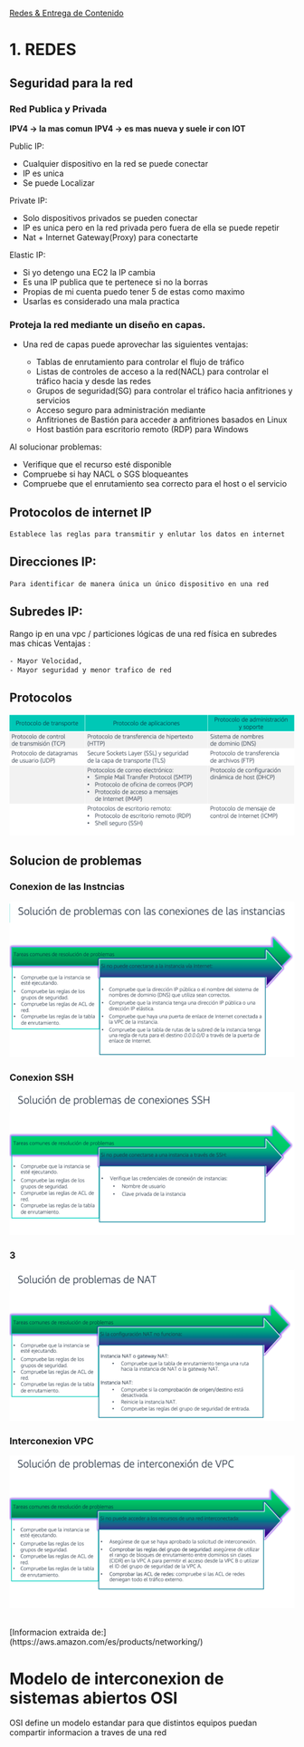 [Redes & Entrega de Contenido](../../04-Redes_y_entrega_de_Contenido/)

# 1. REDES

## Seguridad para la red

### Red Publica y Privada

**IPV4 -> la mas comun**
**IPV4 -> es mas nueva y suele ir con IOT**

Public IP:

* Cualquier dispositivo en la red se puede conectar
* IP es unica 
* Se puede Localizar

Private IP:

* Solo dispositivos privados se pueden conectar
* IP es unica pero en la red privada pero fuera de ella se puede repetir
* Nat + Internet Gateway(Proxy) para conectarte

Elastic IP:

* Si yo detengo una EC2 la IP cambia
* Es una IP publica que te pertenece si no la borras
* Propias de mi cuenta puedo tener 5 de estas como maximo
* Usarlas es considerado una mala practica

### Proteja la red mediante un diseño en capas. 
    
* Una red de capas puede aprovechar las siguientes ventajas:

    - Tablas de enrutamiento para controlar el flujo de tráfico
    - Listas de controles de acceso a la red(NACL) para controlar el tráfico hacia y desde las redes
    - Grupos de seguridad(SG) para controlar el tráfico hacia anfitriones y servicios
    - Acceso seguro para administración mediante
    - Anfitriones de Bastión para acceder a anfitriones basados en Linux
    - Host bastión para escritorio remoto (RDP) para Windows

Al solucionar problemas:

- Verifique que el recurso esté disponible
- Compruebe si hay NACL o SGS bloqueantes
- Compruebe que el enrutamiento sea correcto para el host o el servicio

## Protocolos de internet IP

    Establece las reglas para transmitir y enlutar los datos en internet

## Direcciones IP: 
    
    Para identificar de manera única un único dispositivo en una red

## Subredes IP:

Rango ip en una vpc / particiones lógicas de una red física en subredes mas chicas
Ventajas : 

    - Mayor Velocidad, 
    - Mayor seguridad y menor trafico de red 

## Protocolos

![Protocolos](../00_assets/Redes%20&%20Entrega%20de%20contenidos/Protocolos.png)

## Solucion de problemas

### Conexion de las Instncias

![1](../00_assets/Redes%20&%20Entrega%20de%20contenidos/Problema1.png)

### Conexion SSH

![1](../00_assets/Redes%20&%20Entrega%20de%20contenidos/Problema2.png)

### 3

![1](../00_assets/Redes%20&%20Entrega%20de%20contenidos/Problema3.png)

### Interconexion VPC

![1](../00_assets/Redes%20&%20Entrega%20de%20contenidos/Problema4.png)

<br>
[Informacion extraida de:](https://aws.amazon.com/es/products/networking/)
<br/>

# Modelo de interconexion de sistemas abiertos OSI

OSI define un modelo estandar para que distintos equipos puedan compartir informacion a traves de una red
